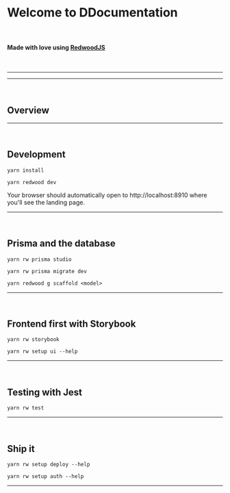 
# Welcome to DDocumentation

<br>

#### Made with love using [RedwoodJS](https://redwoodjs.com)

<br>

---
---

<br>

## Overview

---

<br>

## Development

```
yarn install
```

```
yarn redwood dev
```

Your browser should automatically open to http://localhost:8910 where you'll see the landing page.

---

<br>

## Prisma and the database

```
yarn rw prisma studio
```

```
yarn rw prisma migrate dev
```

```
yarn redwood g scaffold <model>
```

---

<br>

## Frontend first with Storybook

```
yarn rw storybook
```

```
yarn rw setup ui --help
```
---

<br>

## Testing with Jest

```
yarn rw test
```
---

<br>

## Ship it

```
yarn rw setup deploy --help
```

```
yarn rw setup auth --help
```
---
